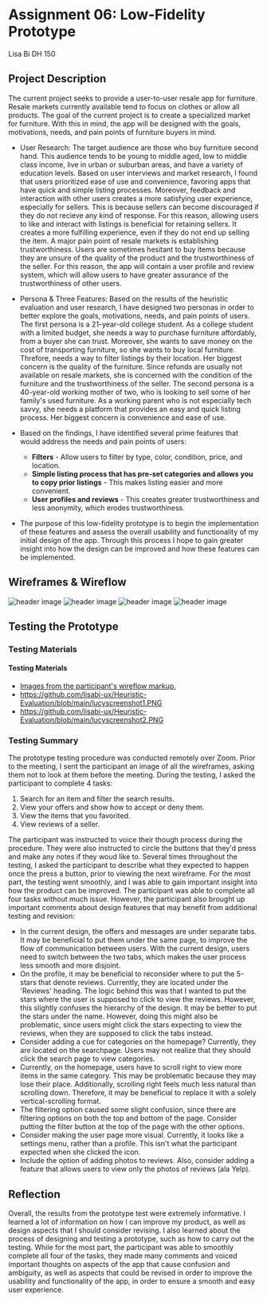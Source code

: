 # Assignment 06: Low-Fidelity Prototype
Lisa Bi
DH 150
## Project Description
The current project seeks to provide a user-to-user resale app for furniture. Resale markets currently available tend to focus on clothes or allow all products. The goal of the current project is to create a specialized market for furniture. With this in mind, the app will be designed with the goals, motivations, needs, and pain points of furniture buyers in mind. 

* User Research: The target audience are those who buy furniture second hand. This audience tends to be young to middle aged, low to middle class income, live in urban or suburban areas, and have a variety of education levels. Based on user interviews and market research, I found that users prioritized ease of use and convenience, favoring apps that have quick and simple listing processes. Moreover, feedback and interaction with other users creates a more satisfying user experience, especially for sellers. This is because sellers can become discouraged if they do not recieve any kind of response. For this reason, allowing users to like and interact with listings is beneficial for retaining sellers. It creates a more fulfilling experience, even if they do not end up selling the item. A major pain point of resale markets is establishing trustworthiness. Users are sometimes hesitant to buy items because they are unsure of the quality of the product and the trustworthiness of the seller. For this reason, the app will contain a user profile and review system, which will allow users to have greater assurance of the trustworthiness of other users. 

* Persona & Three Features: Based on the results of the heuristic evaluation and user research, I have designed two personas in order to better explore the goals, motivations, needs, and pain points of users. The first persona is a 21-year-old college student. As a college student with a limited budget, she needs a way to purchase furniture affordably, from a buyer she can trust. Moreover, she wants to save money on the cost of transporting furniture, so she wants to buy local furniture. Threfore, needs a way to filter listings by their location. Her biggest concern is the quality of the furniture. Since refunds are usually not available on resale markets, she is concerned with the condition of the furniture and the trustworthiness of the seller. The second persona is a 40-year-old working mother of two, who is looking to sell some of her family's used furniture. As a working parent who is not especially tech savvy, she needs a platform that provides an easy and quick listing process. Her biggest concern is convenience and ease of use.

* Based on the findings, I have identified several prime features that would address the needs and pain points of users:
  * **Filters** - Allow users to filter by type, color, condition, price, and location.
  * **Simple listing process that has pre-set categories and allows you to copy prior listings** - This makes listing easier and more convenient.
  * **User profiles and reviews** - This creates greater trustworthiness and less anonymity, which erodes trustworthiness.

* The purpose of this low-fidelity prototype is to begin the implementation of these features and assess the overall usability and functionality of my initial design of the app. Through this process I hope to gain greater insight into how the design can be improved and how these features can be implemented.
## Wireframes & Wireflow
![header image](https://github.com/lisabi-ux/Heuristic-Evaluation/blob/main/wireflow1.png)
![header image](https://github.com/lisabi-ux/Heuristic-Evaluation/blob/main/wireflow2.png)
![header image](https://github.com/lisabi-ux/Heuristic-Evaluation/blob/main/wireflow3.png)
![header image](https://github.com/lisabi-ux/Heuristic-Evaluation/blob/main/wireflow4.png)

## Testing the Prototype

### Testing Materials
#### Testing Materials
* [Images from the participant's wireflow markup.](https://github.com/lisabi-ux/Heuristic-Evaluation/blob/main/lucywireflow.jpg)
* https://github.com/lisabi-ux/Heuristic-Evaluation/blob/main/lucyscreenshot1.PNG
* https://github.com/lisabi-ux/Heuristic-Evaluation/blob/main/lucyscreenshot2.PNG

### Testing Summary
The prototype testing procedure was conducted remotely over Zoom. Prior to the meeting, I sent the participant an image of all the wireframes, asking them not to look at them before the meeting. During the testing, I asked the participant to complete 4 tasks:

1) Search for an item and filter the search results.
2) View your offers and show how to accept or deny them.
3) View the items that you favorited.
4) View reviews of a seller.

The participant was instructed to voice their though process during the procedure. They were also instructed to circle the buttons that they'd press and make any notes if they woud like to. Several times throughout the testing, I asked the participant to describe what they expected to happen once the press a button, prior to viewing the next wireframe. For the most part, the testing went smoothly, and I was able to gain important insight into how the product can be improved. The participant was able to complete all four tasks without much issue. However, the participant also brought up important comments about design features that may benefit from additional testing and revision:
* In the current design, the offers and messages are under separate tabs. It may be beneficial to put them under the same page, to improve the flow of communication between users. With the current design, users need to switch between the two tabs, which makes the user process less smooth and more disjoint.
* On the profile, it may be beneficial to reconsider where to put the 5-stars that denote reviews. Currently, they are located under the 'Reviews' heading. The logic behind this was that I wanted to put the stars where the user is supposed to click to view the reviews. However, this slightly confuses the hierarchy of the design. It may be better to put the stars under the name. However, doing this might also be problematic, since users might click the stars expecting to view the reviews, when they are supposed to click the tabs instead.
* Consider adding a cue for categories on the homepage? Currently, they are located on the searchpage. Users may not realize that they should click the search page to view categories.
* Currently, on the homepage, users have to scroll right to view more items in the same category. This may be problematic because they may lose their place. Additionally, scrolling right feels much less natural than scrolling down. Therefore, it may be beneficial to replace it with a solely vertical-scrolling format.
* The filtering option caused some slight confusion, since there are filtering options on both the top and bottom of the page. Consider putting the filter button at the top of the page with the other options.
* Consider making the user page more visual. Currently, it looks like a settings menu, rather than a profile. This isn't what the participant expected when she clicked the icon.
* Include the option of adding photos to reviews. Also, consider adding a feature that allows users to view only the photos of reviews (ala Yelp).

## Reflection
Overall, the results from the prototype test were extremely informative. I learned a lot of information on how I can improve my product, as well as design aspects that I should consider revising. I also learned about the process of designing and testing a prototype, such as how to carry out the testing. While for the most part, the participant was able to smoothly complete all four of the tasks, they made many comments and voiced important thoughts on aspects of the app that cause confusion and ambiguity, as well as aspects that could be revised in order to improve the usability and functionality of the app, in order to ensure a smooth and easy user experience.
